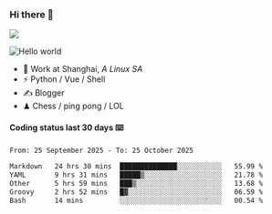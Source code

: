 ### Hi there 👋
![](https://komarev.com/ghpvc/?username=Xuhandsome)


<img src="https://github-readme-stats.vercel.app/api?username=XuHandsome&show_icons=true&theme=merko" alt="Hello world">

<br/>

- 🍻  Work at Shanghai, _A Linux SA_
- ⚡  Python / Vue / Shell
- ✍️  Blogger
- ♟  Chess / ping pong / LOL

#### Coding status last 30 days ⌨️

<!--START_SECTION:waka-->

```txt
From: 25 September 2025 - To: 25 October 2025

Markdown   24 hrs 30 mins  ██████████████░░░░░░░░░░░   55.99 %
YAML       9 hrs 31 mins   █████▒░░░░░░░░░░░░░░░░░░░   21.78 %
Other      5 hrs 59 mins   ███▒░░░░░░░░░░░░░░░░░░░░░   13.68 %
Groovy     2 hrs 52 mins   █▓░░░░░░░░░░░░░░░░░░░░░░░   06.59 %
Bash       14 mins         ░░░░░░░░░░░░░░░░░░░░░░░░░   00.54 %
```

<!--END_SECTION:waka-->
